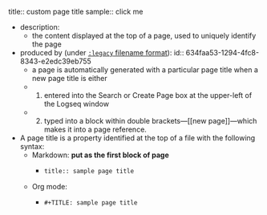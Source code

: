 title:: custom page title
sample:: click me

- description:
	- the content displayed at the top of a page, used to uniquely identify the page
- produced by (under [`:legacy` filename format](((634fb9a8-cab9-441e-b476-41fa828010ea)))):
  id:: 634faa53-1294-4fc8-8343-e2edc39eb755
	- a page is automatically generated with a particular page title when a new page title is either
	- 1) entered into the Search or Create Page box at the upper-left of the Logseq window
	- 2) typed into a block within double brackets—[[new page]]—which makes it into a page reference.
- A page title is a property identified at the top of a file with the following syntax:
	- Markdown: **put as the first block of page**
		- ``` markdown
		  title:: sample page title
		  
		  ```
	- Org mode:
		- ``` org-mode
		  #+TITLE: sample page title
		  ```